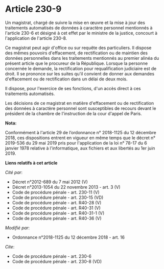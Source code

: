 # Article 230-9

Un magistrat, chargé de suivre la mise en œuvre et la mise à jour des traitements automatisés de données à caractère
personnel mentionnés à l'article 230-6 et désigné à cet effet par le ministre de la justice, concourt à l'application de
l'article 230-8.

Ce magistrat peut agir d'office ou sur requête des particuliers. Il dispose des mêmes pouvoirs d'effacement, de rectification
ou de maintien des données personnelles dans les traitements mentionnés au premier alinéa du présent article que le procureur
de la République. Lorsque la personne concernée le demande, la rectification pour requalification judiciaire est de droit. Il
se prononce sur les suites qu'il convient de donner aux demandes d'effacement ou de rectification dans un délai de deux mois.

Il dispose, pour l'exercice de ses fonctions, d'un accès direct à ces traitements automatisés.

Les décisions de ce magistrat en matière d'effacement ou de rectification des données à caractère personnel sont susceptibles
de recours devant le président de la chambre de l'instruction de la cour d'appel de Paris.

**Nota:**

Conformément à l'article 29 de l’ordonnance n° 2018-1125 du 12 décembre 2018, ces dispositions entrent en vigueur en même
temps que le décret n° 2019-536 du 29 mai 2019 pris pour l'application de la loi n° 78-17 du 6 janvier 1978 relative à
l'informatique, aux fichiers et aux libertés au 1er juin 2019.

**Liens relatifs à cet article**

_Cité par_:

  - Décret n°2012-689 du 7 mai 2012 (V)
  - Décret n°2013-1054 du 22 novembre 2013 - art. 3 (V)
  - Code de procédure pénale - art. 230-11 (V)
  - Code de procédure pénale - art. 230-15 (VD)
  - Code de procédure pénale - art. R40-28 (V)
  - Code de procédure pénale - art. R40-31 (V)
  - Code de procédure pénale - art. R40-31-1 (V)
  - Code de procédure pénale - art. R40-36 (V)

_Modifié par_:

  - Ordonnance n°2018-1125 du 12 décembre 2018 - art. 16

_Cite_:

  - Code de procédure pénale - art. 230-6
  - Code de procédure pénale - art. 230-8 (VD)
